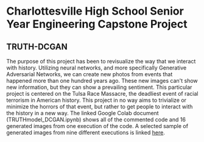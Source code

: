 # Charlottesville High School Senior Year Engineering Capstone Project

## TRUTH-DCGAN

The purpose of this project has been to revisualize the way that we interact with history. Utilizing neural networks, and more specifically Generative Adversarial Networks, we can create new photos from events that happened more than one hundred years ago. These new images can't show new information, but they can show a prevailing sentiment. This particular project is centered on the Tulsa Race Massacre, the deadliest event of racial terrorism in American history. This project in no way aims to trivialize or minimize the horrors of that event, but rather to get people to interact with the history in a new way. The linked Google Colab document (TRUTHmodel_DCGAN.ipynb) shows all of the commented code and 16 generated images from one execution of the code. A selected sample of generated images from nine different executions is linked [here](https://docs.google.com/drawings/d/1C6tJaB6AXQHEs2HY2A62qHAJXgUtQbNQFWDr3GH1fn8/edit?usp=sharing).

